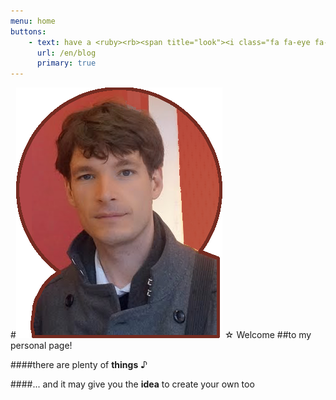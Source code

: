 ```yaml
---
menu: home
buttons:
    - text: have a <ruby><rb><span title="look"><i class="fa fa-eye fa-lg"></i></span></rb><rt>look</rt></ruby>
      url: /en/blog
      primary: true
---
```


#[![Me](front-page.png?resize=110,133.6 "who am I?")](/about) <style> h1 {letter-spacing: -1px; font-family: Steinem}</style>☆ Welcome
##to my personal page!

####there are plenty of **things** ♪

####... and it may give you the **idea** to create your own too



